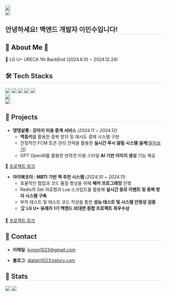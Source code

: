 <!--
**99MinSu/99MinSu** is a ✨ _special_ ✨ repository because its `README.md` (this file) appears on your GitHub profile.

Here are some ideas to get you started:

- 🔭 I’m currently working on ...
- 🌱 I’m currently learning ...
- 👯 I’m looking to collaborate on ...
- 🤔 I’m looking for help with ...
- 💬 Ask me about ...
- 📫 How to reach me: ...
- 😄 Pronouns: ...
- ⚡ Fun fact: ...
-->
<div>
    <img src="https://capsule-render.vercel.app/api?type=waving&color=13a0e7&height=120&text=&animation=fadeIn&fontColor=000000&fontSize=70" />
    </div>
    <a href="https://hits.seeyoufarm.com"><img src="https://hits.seeyoufarm.com/api/count/incr/badge.svg?url=https%3A%2F%2Fgithub.com%2F99MinSu&count_bg=%2380A9D3&title_bg=%231B1A1A&icon=tapas.svg&icon_color=%23E7E7E7&title=Visit&edge_flat=false"/></a>
    <div> 
    <h2 style="border-bottom: 1px solid #d8dee4; color: #282d33;"> 안녕하세요! 백엔드 개발자 이민수입니다! </h2>  
    <div style="font-weight: 700; font-size: 15px; text-align: center; color: #282d33;">  </div> 
    </div>
    <div>
    <h2>🤗 About Me 🤗</h2>
    <p>
    💯 LG U+ URECA 1th BackEnd (2024.6.10 ~ 2024.12.24)
    <h2 style="border-bottom: 1px solid #d8dee4; color: #282d33;"> 🛠️ Tech Stacks </h2> 
    <div style="margin: 0 auto;> <img src="https://img.shields.io/badge/Java-007396?style=plastic&logo=Java&logoColor=white">
          <img src="https://img.shields.io/badge/Java-007396?style=plastic&logo=Java&logoColor=white"> 
          <img src="https://img.shields.io/badge/Spring-6DB33F?style=plastic&logo=Java&logoColor=white">        
          <img src="https://img.shields.io/badge/MySQL-4479A1?style=plastic&logo=MySQL&logoColor=white">
          <img src="https://img.shields.io/badge/Node.js-339933?style=plastic&logo=Node.js&logoColor=white">
          <img src="https://img.shields.io/badge/Express-000000?style=plastic&logo=Express&logoColor=white">
          <br><img src="https://img.shields.io/badge/Javascript-F7DF1E?style=plastic&logo=Javascript&logoColor=white">    
          <br><img src="https://img.shields.io/badge/Slack-4A154B?style=plastic&logo=Slack&logoColor=white">
          </div>
    </div>
    <div>
 <h2 style="border-bottom: 1px solid #d8dee4; color: #282d33;"> 💼 Projects  </h2>
        
- **댕댕살롱 : 강아지 미용 중계 서비스** *(2024.11 ~ 2024.12)*  
    - **멱등키**를 활용한 중복 방지 및 재시도 결제 시스템 구현  
    - 안정적인 FCM 토큰 관리 전략을 활용한 **실시간 푸시 알림 시스템 설계**([알아보기](https://dlalstn1023.tistory.com/24))
    - GPT OpenAI를 활용한 반려견 미용 스타일 **AI 기반 이미지 생성** 기능 제공
 
 🔗 [프로젝트 링크](https://github.com/Ureca-Dangdang-salon/dang_server)

- **아이북조아 : MBTI 기반 책 추천 시스템** *(2024.10 ~ 2024.11)*
    - 효율적인 협업과 코드 품질 향상을 위해 **페어 프로그래밍** 진행
    - Redis의 Set 자료형과 Lua 스크립트를 활용해 **실시간 응모 이벤트 및 중복 방지 시스템 구축**  
    - 부하 테스트 및 테스트 코드 작성을 통한 **성능 테스트 및 시스템 안정성 검증**  
    - 🏆 **LG U+ 유레카 1기 백엔드 비대면 종합 프로젝트 최우수상**
    
 🔗 [프로젝트 링크](https://github.com/ureca-Integrated/backend)
 
 <h2 style="border-bottom: 1px solid #d8dee4; color: #282d33;"> 💬 Contact  </h2>
 
- **이메일**: kyoon1023@gmail.com
- **블로그**: [dlalstn1023.tistory.com](https://dlalstn1023.tistory.com)

    </div>
    <div> 
    <h2 style="border-bottom: 1px solid #d8dee4; color: #282d33;"> 🏅 Stats </h2> 
    <div> <img src="https://github-readme-stats.vercel.app/api?username=99MinSu&theme=ambient_gradient">
          <a href="https://solved.ac/profile/dlalstn1023"><img src="http://mazassumnida.wtf/api/v2/generate_badge?boj=dlalstn1023"></a>
    </div>
</div>
    
    
